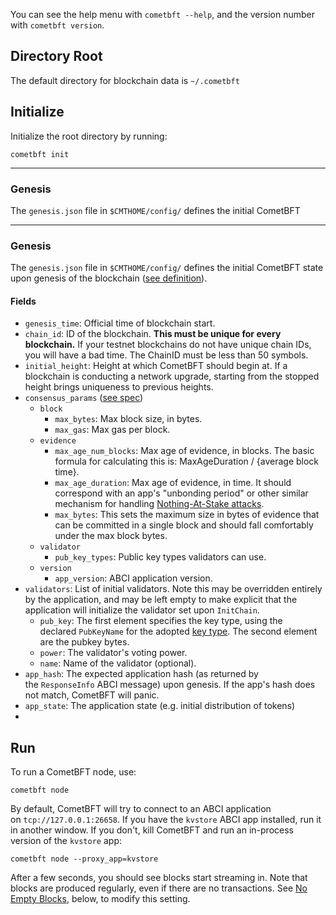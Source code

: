 You can see the help menu with `cometbft --help`, and the version number with `cometbft version`.


Directory Root
--------------

The default directory for blockchain data is `~/.cometbft`



Initialize
----------

Initialize the root directory by running:

```
cometbft init
```
-------
### Genesis

The `genesis.json` file in `$CMTHOME/config/` defines the initial CometBFT

---------------

### Genesis

The `genesis.json` file in `$CMTHOME/config/` defines the initial CometBFT state upon genesis of the blockchain ([see definition](https://github.com/cometbft/cometbft/blob/v0.38.x/types/genesis.go)).

#### Fields

-   `genesis_time`: Official time of blockchain start.
-   `chain_id`: ID of the blockchain. **This must be unique for every blockchain.** If your testnet blockchains do not have unique chain IDs, you will have a bad time. The ChainID must be less than 50 symbols.
-   `initial_height`: Height at which CometBFT should begin at. If a blockchain is conducting a network upgrade, starting from the stopped height brings uniqueness to previous heights.
-   `consensus_params` ([see spec](https://github.com/cometbft/cometbft/blob/v0.38.x/spec/core/data_structures.md#consensusparams))
    -   `block`
        -   `max_bytes`: Max block size, in bytes.
        -   `max_gas`: Max gas per block.
    -   `evidence`
        -   `max_age_num_blocks`: Max age of evidence, in blocks. The basic formula for calculating this is: MaxAgeDuration / {average block time}.
        -   `max_age_duration`: Max age of evidence, in time. It should correspond with an app's "unbonding period" or other similar mechanism for handling [Nothing-At-Stake attacks](https://vitalik.ca/general/2017/12/31/pos_faq.html#what-is-the-nothing-at-stake-problem-and-how-can-it-be-fixed).
        -   `max_bytes`: This sets the maximum size in bytes of evidence that can be committed in a single block and should fall comfortably under the max block bytes.
    -   `validator`
        -   `pub_key_types`: Public key types validators can use.
    -   `version`
        -   `app_version`: ABCI application version.
-   `validators`: List of initial validators. Note this may be overridden entirely by the application, and may be left empty to make explicit that the application will initialize the validator set upon `InitChain`.
    -   `pub_key`: The first element specifies the key type, using the declared `PubKeyName` for the adopted [key type](https://github.com/cometbft/cometbft/blob/v0.38.x/crypto/ed25519/ed25519.go#L36). The second element are the pubkey bytes.
    -   `power`: The validator's voting power.
    -   `name`: Name of the validator (optional).
-   `app_hash`: The expected application hash (as returned by the `ResponseInfo` ABCI message) upon genesis. If the app's hash does not match, CometBFT will panic.
-   `app_state`: The application state (e.g. initial distribution of tokens)
-   


Run
---

To run a CometBFT node, use:

```
cometbft node

```

By default, CometBFT will try to connect to an ABCI application on `tcp://127.0.0.1:26658`. If you have the `kvstore` ABCI app installed, run it in another window. If you don't, kill CometBFT and run an in-process version of the `kvstore` app:

```
cometbft node --proxy_app=kvstore

```

After a few seconds, you should see blocks start streaming in. Note that blocks are produced regularly, even if there are no transactions. See [No Empty Blocks](https://docs.cometbft.com/v0.38/core/using-cometbft#no-empty-blocks), below, to modify this setting.